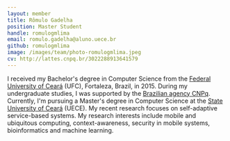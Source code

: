 ```yaml
---
layout: member
title: Rômulo Gadelha
position: Master Student
handle: romulogmlima
email: romulo.gadelha@aluno.uece.br
github: romulogmlima
image: /images/team/photo-romulogmlima.jpeg
cv: http://lattes.cnpq.br/3022288913641579
---
```


I received my Bachelor's degree in Computer Science from the [Federal University of Ceará](http://ufc.br/) (UFC), Fortaleza, Brazil, in 2015. During my undergraduate studies, I was supported by the [Brazilian agency CNPq](http://cnpq.br/). Currently, I'm pursuing a Master's degree in Computer Science at the [State University of Ceará](http://www.uece.br/uece/) (UECE). My recent research focuses on self-adaptive service-based systems. My research interests include mobile and ubiquitous computing, context-awareness, security in mobile systems, bioinformatics and machine learning.
